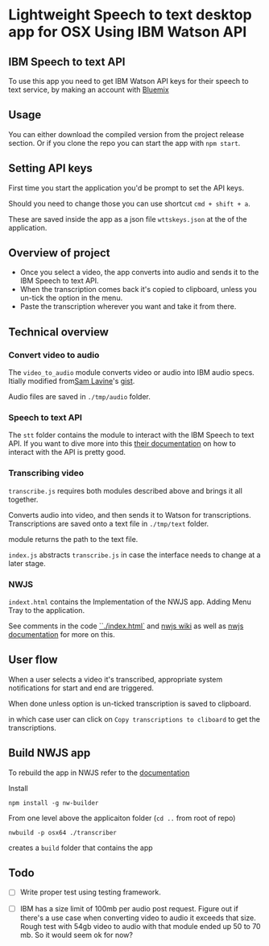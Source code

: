 # Lightweight Speech to text desktop app for OSX Using IBM Watson API

## IBM Speech to text API

To use this app you need to get IBM Watson API keys for their speech to text service, by making an account with [Bluemix](https://console.ng.bluemix.net/)

## Usage
You can either download the compiled version from the project release section. Or if you clone the repo you can start the app with `npm start`.

## Setting API keys

First time you start the application you'd be prompt to set the API keys.

Should you need to change those you can use shortcut `cmd + shift + a`.

These are saved inside the app as a json file `wttskeys.json` at the of the application.



## Overview of project

- Once you select a video, the app converts into audio and sends it to the IBM Speech to text API.
- When the transcription comes back it's copied to clipboard, unless you un-tick the option in the menu.
- Paste the transcription wherever you want and take it from there.

## Technical overview

### Convert video to audio
The `video_to_audio` module converts video or audio into IBM audio specs.  Itially modified from[Sam Lavine](https://github.com/antiboredom)'s [gist](https://gist.github.com/pietrop/5008653567df73d813e525c6b89b23b6).

Audio files are saved in `./tmp/audio` folder.

<!-- more on IBM audio specs here -->

### Speech to text API
The `stt` folder contains the module to interact with the IBM Speech to text API.
If you want to dive more into this [their documentation](https://www.ibm.com/smarterplanet/us/en/ibmwatson/developercloud/speech-to-text/api/v1/#api_explorer) on how to interact with the API is pretty good.

### Transcribing video
`transcribe.js` requires both modules described above and brings it all together.

Converts audio into video, and then sends it to Watson for transcriptions. Transcriptions are saved onto a text file in `./tmp/text` folder.

module returns the path to the text file.

`index.js` abstracts `transcribe.js` in case the interface needs to change at a later stage.

### NWJS
`indext.html` contains the Implementation of the NWJS app.
Adding Menu Tray to the application.

See comments in the code [``./index.html`](./index.html) and [nwjs wiki](https://github.com/nwjs/nw.js/wiki) as well as [nwjs documentation](http://docs.nwjs.io/en/latest/) for more on this.

## User flow
When a user selects a video it's transcribed, appropriate system notifications for start and end are triggered.

When done unless option is un-ticked transcription is saved to clipboard.

in which case user can click on `Copy transcriptions to cliboard` to get the transcriptions.

## Build NWJS app
To rebuild the app in NWJS refer to the [documentation](http://docs.nwjs.io/en/latest/For%20Users/Package%20and%20Distribute/)

Install

```
npm install -g nw-builder
```

From one level above the applicaiton folder (`cd ..` from root of repo)
```
nwbuild -p osx64 ./transcriber
```

creates a `build` folder that contains the app

## Todo

- [ ] Write proper test using testing framework.
- [ ] IBM has a size limit of 100mb per audio post request. Figure out if there's a use case when converting video to audio it exceeds that size. Rough test with 54gb video to audio with that module ended up 50 to 70 mb. So it would seem ok for now?


<!-- icon img  https://pixabay.com/en/switch-detonator-buttons-153517/ -->
